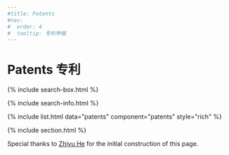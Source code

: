 ```yaml
---
#title: Patents
#nav:
#  order: 4
#  tooltip: 专利申报
---
```


# <i class="fas fa-book"></i>Patents 专利

{% include search-box.html %}

{% include search-info.html %}

{% include list.html data="patents" component="patents" style="rich" %}

{% include section.html %}

Special thanks to [Zhiyu He](/lab-website-template/members/2_stu_2022_hezhiyu.html) for the initial construction of this page.